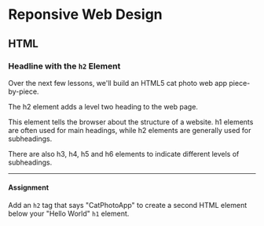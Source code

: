 # Reponsive Web Design

## HTML

### Headline with the `h2` Element

Over the next few lessons, we'll build an HTML5 cat photo web app piece-by-piece.

The h2 element adds a level two heading to the web page.

This element tells the browser about the structure of a website. h1 elements are often used for main headings, while h2 elements are generally used for subheadings.

There are also h3, h4, h5 and h6 elements to indicate different levels of subheadings.

---

#### Assignment

Add an `h2` tag that says "CatPhotoApp" to create a second HTML element below your "Hello World" `h1` element.
